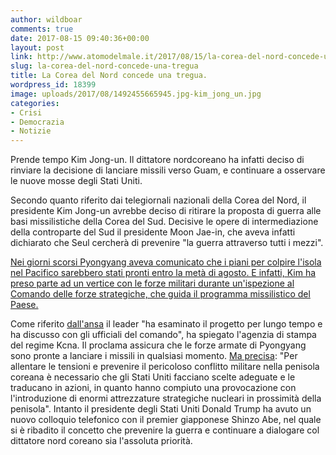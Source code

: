 ```yaml
---
author: wildboar
comments: true
date: 2017-08-15 09:40:36+00:00
layout: post
link: http://www.atomodelmale.it/2017/08/15/la-corea-del-nord-concede-una-tregua/
slug: la-corea-del-nord-concede-una-tregua
title: La Corea del Nord concede una tregua.
wordpress_id: 18399
image: uploads/2017/08/1492455665945.jpg-kim_jong_un.jpg
categories:
- Crisi
- Democrazia
- Notizie
---
```


Prende tempo Kim Jong-un. Il dittatore nordcoreano ha infatti deciso di rinviare la decisione di lanciare missili verso Guam, e continuare a osservare le nuove mosse degli Stati Uniti.

Secondo quanto riferito dai telegiornali nazionali della Corea del Nord, il presidente Kim Jong-un avrebbe deciso di ritirare la proposta di guerra alle basi missilistiche della Corea del Sud. Decisive le opere di intermediazione della controparte del Sud il presidente Moon Jae-in, che aveva infatti dichiarato che Seul cercherà di prevenire "la guerra attraverso tutti i mezzi".

[Nei giorni scorsi Pyongyang aveva comunicato che i piani per colpire l'isola nel Pacifico sarebbero stati pronti entro la metà di agosto. E infatti, Kim ha preso parte ad un vertice con le forze militari durante un'ispezione al Comando delle forze strategiche, che guida il programma missilistico del Paese.](http://www.unionesarda.it/articolo/cronaca/2017/08/15/nord_corea_kim_frena_su_guam_aspettiamo_l)

Come riferito [dall'ansa](http://www.ansa.it/sito/notizie/mondo/asia/2017/08/15/corea-del-nord-kim-frena-osservo-azioni-usa-prima-di-sparare_af11e8c7-c4b2-4b18-a140-2cd9929f5586.html) il leader "ha esaminato il progetto per lungo tempo e ha discusso con gli ufficiali del comando", ha spiegato l'agenzia di stampa del regime Kcna. Il proclama assicura che le forze armate di Pyongyang sono pronte a lanciare i missili in qualsiasi momento.
[Ma precisa](https://www.ilfattoquotidiano.it/2017/08/15/corea-del-nord-kim-attacco-a-guam-rinviato-prima-osservo-il-folle-e-stupido-comportamento-degli-yankee/3795404/): "Per allentare le tensioni e prevenire il pericoloso conflitto militare nella penisola coreana è necessario che gli Stati Uniti facciano scelte adeguate e le traducano in azioni, in quanto hanno compiuto una provocazione con l'introduzione di enormi attrezzature strategiche nucleari in prossimità della penisola".
Intanto il presidente degli Stati Uniti Donald Trump ha avuto un nuovo colloquio telefonico con il premier giapponese Shinzo Abe, nel quale si è ribadito il concetto che prevenire la guerra e continuare a dialogare col dittatore nord coreano sia l'assoluta priorità.
